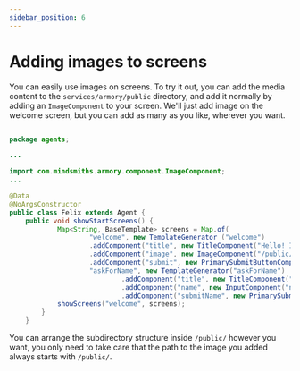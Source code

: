 ```yaml
---
sidebar_position: 6
---
```


# Adding images to screens

You can easily use images on screens. To try it out, you can add the media content to the `services/armory/public` directory, 
and add it normally by adding an `ImageComponent` to your screen. We'll just add image on the welcome screen, but you can add as many as you like, wherever you want.

```java title="java/agents/Felix.java"

package agents;

...

import com.mindsmiths.armory.component.ImageComponent;
...

@Data
@NoArgsConstructor
public class Felix extends Agent {
    public void showStartScreens() {
            Map<String, BaseTemplate> screens = Map.of(
                    "welcome", new TemplateGenerator ("welcome")      
                    .addComponent("title", new TitleComponent("Hello! I’m Felix and I’m here to help you find the best workout plan for you. Ready?"))
                    .addComponent("image", new ImageComponent("/public/JogaPuppy.png"))  
                    .addComponent("submit", new PrimarySubmitButtonComponent("Cool, let's go!", "askForName")),
                    "askForName", new TemplateGenerator("askForName")
                            .addComponent("title", new TitleComponent("Okay, first, tell me your name? :)"))
                            .addComponent("name", new InputComponent("name", "Type your name here", true))
                            .addComponent("submitName", new PrimarySubmitButtonComponent("submitName", "Done, next!", "completed")));
            showScreens("welcome", screens);
        }
    }
```

You can arrange the subdirectory structure inside `/public/` however you want, you only need to take care that the path to the image you added always starts with `/public/`.